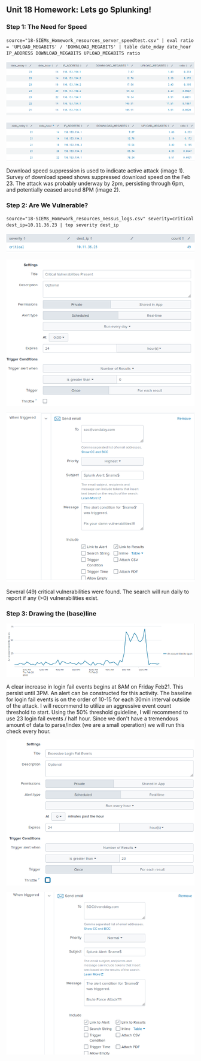 ## Unit 18 Homework: Lets go Splunking!

### Step 1: The Need for Speed 

`source="18-SIEMs_Homework_resources_server_speedtest.csv" | eval ratio = 'UPLOAD_MEGABITS' / 'DOWNLOAD_MEGABITS' | table date_mday date_hour IP_ADDRESS DOWNLOAD_MEGABITS UPLOAD_MEGABITS ratio`


![sorted download speed](https://github.com/dmpeppin/BootCamp_Homework/blob/main/HW18Pic1.PNG)

![attack investigation](https://github.com/dmpeppin/BootCamp_Homework/blob/main/HW18Pic2.PNG)

Download speed suppression is used to indicate active attack (image 1). Survey of download speed shows suppressed download speed on the Feb 23. The attack was probably underway by 2pm, persisting through 6pm, and potentially ceased around 8PM (image 2).

 
### Step 2: Are We Vulnerable? 

`source="18-SIEMs_Homework_resources_nessus_logs.csv" severity=critical dest_ip=10.11.36.23 | top severity dest_ip`

![critical vulnerabilities](https://github.com/dmpeppin/BootCamp_Homework/blob/main/HW18Pic4.PNG)

![critical vulnerabilities](https://github.com/dmpeppin/BootCamp_Homework/blob/main/HW18Pic5.PNG)

![critical vulnerabilities](https://github.com/dmpeppin/BootCamp_Homework/blob/main/HW18Pic6.PNG)

Several (49) critical vulnerabilities were found. The search will run daily to report if any (>0) vulnerabilities exist.


### Step 3: Drawing the (base)line

![critical vulnerabilities](https://github.com/dmpeppin/BootCamp_Homework/blob/main/HW18Pic7.PNG)

A clear increase in login fail events begins at 8AM on Friday Feb21. This persist until 3PM. An alert can be constructed for this activity. The baseline for login fail events is on the order of 10-15 for each 30min interval outside of the attack. I will recommend to utilize an aggressive event count threshold to start. Using the 50% threshold guideline, I will recommend to use 23 login fail events / half hour. Since we don't have a tremendous amount of data to parse/index (we are a small operation) we will run this check every hour.

![critical vulnerabilities](https://github.com/dmpeppin/BootCamp_Homework/blob/main/HW18Pic8.PNG)

![critical vulnerabilities](https://github.com/dmpeppin/BootCamp_Homework/blob/main/HW18Pic9.PNG)
